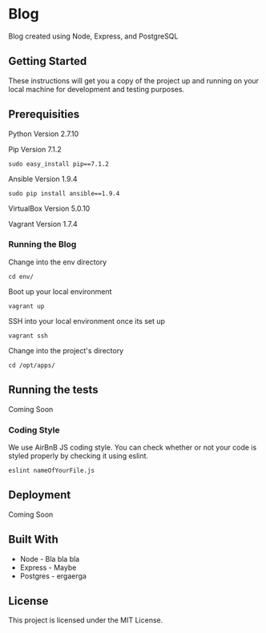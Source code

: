 # Blog

Blog created using Node, Express, and PostgreSQL

## Getting Started

These instructions will get you a copy of the project up and running on your local machine for development and testing purposes.

## Prerequisities

Python Version 2.7.10

Pip Version 7.1.2
```
sudo easy_install pip==7.1.2
```

Ansible Version 1.9.4
```
sudo pip install ansible==1.9.4
```

VirtualBox Version 5.0.10

Vagrant Version 1.7.4

### Running the Blog

Change into the env directory
```
cd env/
```

Boot up your local environment 
```
vagrant up
```

SSH into your local environment once its set up
```
vagrant ssh
```

Change into the project's directory
```
cd /opt/apps/
```

## Running the tests

Coming Soon

### Coding Style

We use AirBnB JS coding style. You can check whether or not your code
is styled properly by checking it using eslint.

```
eslint nameOfYourFile.js
```

## Deployment

Coming Soon

## Built With

* Node - Bla bla bla
* Express - Maybe
* Postgres - ergaerga

## License

This project is licensed under the MIT License.
